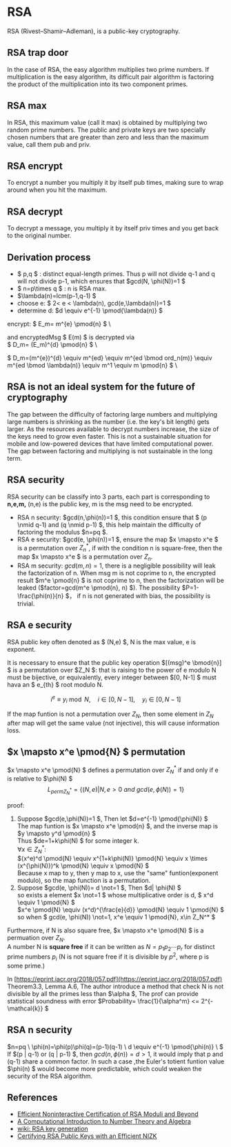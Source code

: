 # RSA

RSA (Rivest–Shamir–Adleman), is a public-key cryptography.

## RSA trap door

In the case of RSA, the easy algorithm multiplies two prime numbers. If multiplication is the easy algorithm, its difficult pair algorithm is factoring the product of the multiplication into its two component primes.

## RSA max

In RSA, this maximum value (call it max) is obtained by multiplying two random prime numbers. The public and private keys are two specially chosen numbers that are greater than zero and less than the maximum value, call them pub and priv.

## RSA encrypt

To encrypt a number you multiply it by itself pub times, making sure to wrap around when you hit the maximum.

## RSA decrypt

To decrypt a message, you multiply it by itself priv times and you get back to the original number.

## Derivation process

* $ p,q $ : distinct equal-length primes. Thus p will not divide q-1 and q will not divide p-1, which ensures that $gcd(N, \phi(N))=1 $
* $ n=p\times q $ : n is RSA max.
* $\lambda(n)=lcm(p-1,q-1) $  
* choose e: $ 2< e < \lambda(n), gcd(e,\lambda(n))=1 $  
* determine d: $d \equiv e^{-1} \pmod{\lambda(n)} $

encrypt: $ E_m= m^{e} \pmod{n} $    \

and encryptedMsg $ E(m) $ is decrypted via    \
$ D_m= (E_m)^{d} \pmod{n} $   \

$ D_m=(m^{e})^{d} \equiv m^{ed} \equiv m^{ed \bmod ord_n(m)} \equiv m^{ed \bmod \lambda(n)} \equiv m^1 \equiv  m \pmod{n} $   \

## RSA is not an ideal system for the future of cryptography

The gap between the difficulty of factoring large numbers and multiplying large numbers is shrinking as the number (i.e. the key's bit length) gets larger. As the resources available to decrypt numbers increase, the size of the keys need to grow even faster. This is not a sustainable situation for mobile and low-powered devices that have limited computational power. The gap between factoring and multiplying is not sustainable in the long term.

## RSA security

RSA security can be classify into 3 parts, each part is corresponding to **n,e,m,** (n,e) is the public key, m is the msg need to be encrypted.

* RSA n security: $gcd(n,\phi(n))=1 $, this condition ensure that $ (p \nmid q-1) and (q \nmid p-1) $, this help maintain the difficulty of factoring the modulus $n=pq $.
* RSA e security: $gcd(e, \phi(n))=1 $, ensure the map $x \mapsto x^e $ is a permutation over $Z_n^*$, if with the condition n is square-free, then the map $x \mapsto x^e $ is a permutation over $Z_n$.
* RSA m security: $gcd(m, n)=1$, there is a negligible possibility will leak the factorization of n. When msg m is not coprime to n, the encrypted result $m^e \pmod{n} $ is not coprime to n, then the factorization will be leaked ($factor=gcd(m^e \pmod{n}, n) $). The possibility $P=1-\frac{\phi(n)}{n} $， if n is not generated with bias, the possibility is trivial.

## RSA e security

RSA public key often denoted as $ (N,e) $, N is the max value, e is exponent.

It is necessary to ensure that the public key operation $[(msg)^e \bmod{n}] $ is a permutation over $Z_N $: that is raising to the power of e modulo N must be bijective, or equivalently, every integer between $[0, N-1] $  must hava an $ e_{th} $ root modulo N.

$$ i^e \equiv y_i \bmod{N}, \quad  i \in [0,N-1], \quad y_i \in [0, N-1] $$

If the map funtion is not a permutation over $Z_N$, then some element in $Z_N$ after map will get the same value (not injective), this will cause information loss.

## $x \mapsto x^e \pmod{N} $  permutation

$x \mapsto x^e \pmod{N} $ defines a permutation over $Z_N^*$ if and only if e is relative to $\phi(N) $
$$L_{permZ_N^*}=\{(N,e)|N,e>0 \ and \ gcd(e,\phi(N))=1\} $$

proof:

1. Suppose $gcd(e,\phi(N))=1 $, Then let $d=e^{-1} \pmod{\phi(N)} $ \
The map funtion is $x \mapsto x^e \pmod{n} $, and the inverse map is $y \mapsto y^d \pmod{n} $  \
Thus $de=1+k\phi(N) $ for some integer k.   \
$\forall x \in Z_N^*:$ \
$(x^e)^d \pmod{N} \equiv x^{1+k\phi(N)} \pmod{N} \equiv x \times (x^{\phi(N)})^k \pmod{N} \equiv x \pmod{N} $ \
Because x map to y, then y map to x, use the "same" funtion(exponent modulo), so the map function is a permutation.
2. Suppose $gcd(e, \phi(N))= d \not=1 $, Then $d| \phi(N) $ \
so exists a element $x \not=1 $ whose multiplicative order is d, $ x^d \equiv 1 \pmod{N} $  \
$x^e \pmod{N} \equiv (x^d)^{\frac{e}{d}} \pmod{N} \equiv 1 \pmod{N} $   \
so when $ gcd(e, \phi(N)) \not=1, x^e \equiv 1 \pmod{N}, x\in Z_N^* $

Furthermore, if N is also square free, $x \mapsto x^e \pmod{N} $ is a permuation over $Z_N$. \
A number N is **square free** if it can be written as $N = p_1p_2 \cdots p_r$ for distinct prime numbers
$p_i$ (N is not square free if it is divisible by $p^2$, where p is some prime.)

In [https://eprint.iacr.org/2018/057.pdf](https://eprint.iacr.org/2018/057.pdf) Theorem3.3, Lemma A.6, The author introduce a method that check N is not divisible by all the primes less than $\alpha $, The prof can provide statistical soundness with error $Probability= \frac{1}{\alpha^m} <= 2^{-\mathcal{k}} $

## RSA n security

$n=pq \\
\phi(n)=\phi(p)\phi(q)=(p-1)(q-1) \\
d \equiv e^{-1} \pmod{\phi(n)} \\
$
If $(p | q-1) or (q | p-1) $,  then $gcd(n, \phi(n))=d > 1$, it would imply that p and (q-1) share a common factor. In such a case ,the Euler's totient funtion value $\phi(n) $ would become more predictable, which could weaken the security of the RSA algorithm.

## References

* [Efficient Noninteractive Certification of RSA Moduli and Beyond](https://eprint.iacr.org/2018/057.pdf)
* [A Computational Introduction to Number Theory and Algebra](https://www.shoup.net/ntb/ntb-v2.pdf)
* [wiki: RSA key generation](https://en.wikipedia.org/wiki/RSA_(cryptosystem)#Key_generation)
* [Certifying RSA Public Keys with an Efficient NIZK](https://open.bu.edu/ds2/stream/?#/documents/238765/page/4)
